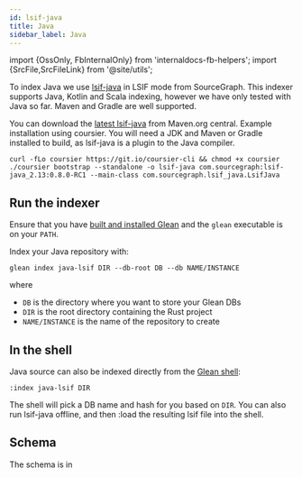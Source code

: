 ```yaml
---
id: lsif-java
title: Java
sidebar_label: Java
---
```


import {OssOnly, FbInternalOnly} from 'internaldocs-fb-helpers';
import {SrcFile,SrcFileLink} from '@site/utils';

To index Java we use
[lsif-java](https://sourcegraph.github.io/scip-java/) in LSIF mode from
SourceGraph. This indexer supports Java, Kotlin and Scala indexing, however we
have only tested with Java so far.  Maven and Gradle are well supported.

You can download the [latest
lsif-java](https://search.maven.org/artifact/com.sourcegraph/lsif-java_2.13)
from Maven.org central. Example installation using coursier. You will need a JDK
and Maven or Gradle installed to build, as lsif-java is a plugin to the Java
compiler.

```
curl -fLo coursier https://git.io/coursier-cli && chmod +x coursier
./coursier bootstrap --standalone -o lsif-java com.sourcegraph:lsif-java_2.13:0.8.0-RC1 --main-class com.sourcegraph.lsif_java.LsifJava
```


## Run the indexer

Ensure that you have [built and installed Glean](../building.md) and
the `glean` executable is on your `PATH`.

Index your Java repository with:
```
glean index java-lsif DIR --db-root DB --db NAME/INSTANCE
```

where

* `DB` is the directory where you want to store your Glean DBs
* `DIR` is the root directory containing the Rust project
* `NAME/INSTANCE` is the name of the repository to create

## In the shell

Java source can also be indexed directly from the [Glean shell](../shell.md):

```
:index java-lsif DIR
```

The shell will pick a DB name and hash for you based on `DIR`.
You can also run lsif-java offline, and then :load the resulting lsif file into
the shell.

## Schema

The schema is in <SrcFile file="glean/schema/source/lsif.angle" />
